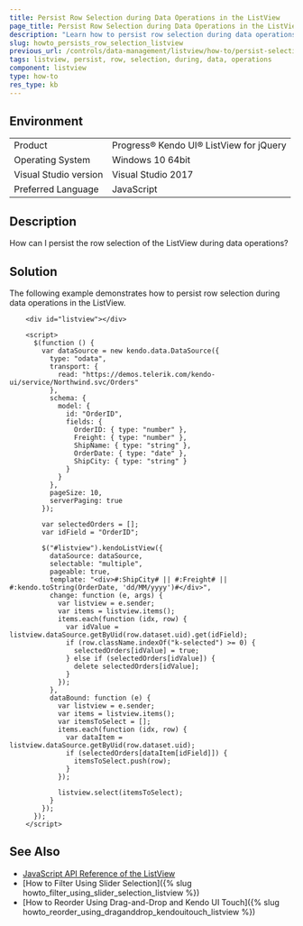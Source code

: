 ```yaml
---
title: Persist Row Selection during Data Operations in the ListView
page_title: Persist Row Selection during Data Operations in the ListView
description: "Learn how to persist row selection during data operations in a Kendo UI ListView widget."
slug: howto_persists_row_selection_listview
previous_url: /controls/data-management/listview/how-to/persist-selection-after-data-operations
tags: listview, persist, row, selection, during, data, operations
component: listview
type: how-to
res_type: kb
---
```


## Environment

<table>
 <tr>
  <td>Product</td>
  <td>Progress® Kendo UI® ListView for jQuery</td>
 </tr>
 <tr>
  <td>Operating System</td>
  <td>Windows 10 64bit</td>
 </tr>
 <tr>
  <td>Visual Studio version</td>
  <td>Visual Studio 2017</td>
 </tr>
 <tr>
  <td>Preferred Language</td>
  <td>JavaScript</td>
 </tr>
</table>

## Description

How can I persist the row selection of the ListView during data operations?

## Solution

The following example demonstrates how to persist row selection during data operations in the ListView.

```dojo
    <div id="listview"></div>

    <script>
      $(function () {
        var dataSource = new kendo.data.DataSource({
          type: "odata",
          transport: {
            read: "https://demos.telerik.com/kendo-ui/service/Northwind.svc/Orders"
          },
          schema: {
            model: {
              id: "OrderID",
              fields: {
                OrderID: { type: "number" },
                Freight: { type: "number" },
                ShipName: { type: "string" },
                OrderDate: { type: "date" },
                ShipCity: { type: "string" }
              }
            }
          },
          pageSize: 10,
          serverPaging: true
        });

        var selectedOrders = [];
        var idField = "OrderID";

        $("#listview").kendoListView({
          dataSource: dataSource,
          selectable: "multiple",
          pageable: true,
          template: "<div>#:ShipCity# || #:Freight# || #:kendo.toString(OrderDate, 'dd/MM/yyyy')#</div>",
          change: function (e, args) {
            var listview = e.sender;
            var items = listview.items();
            items.each(function (idx, row) {
              var idValue = listview.dataSource.getByUid(row.dataset.uid).get(idField);
              if (row.className.indexOf("k-selected") >= 0) {
                selectedOrders[idValue] = true;
              } else if (selectedOrders[idValue]) {
                delete selectedOrders[idValue];
              }
            });
          },
          dataBound: function (e) {
            var listview = e.sender;
            var items = listview.items();
            var itemsToSelect = [];
            items.each(function (idx, row) {
              var dataItem = listview.dataSource.getByUid(row.dataset.uid);
              if (selectedOrders[dataItem[idField]]) {
                itemsToSelect.push(row);
              }
            });

            listview.select(itemsToSelect);
          }
        });
      });
    </script>
```

## See Also

* [JavaScript API Reference of the ListView](/api/javascript/ui/listview)
* [How to Filter Using Slider Selection]({% slug howto_filter_using_slider_selection_listview %})
* [How to Reorder Using Drag-and-Drop and Kendo UI Touch]({% slug howto_reorder_using_draganddrop_kendouitouch_listview %})
